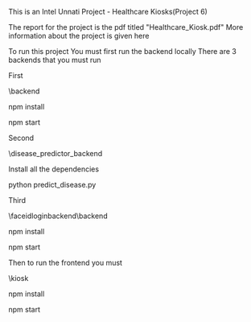 This is an Intel Unnati Project - Healthcare Kiosks(Project 6)

The report for the project is the pdf titled "Healthcare_Kiosk.pdf"
More information about the project is given here

To run this project
You must first run the backend locally
There are 3 backends that you must run


First

\backend

npm install

npm start


Second

\disease_predictor_backend

Install all the dependencies

python predict_disease.py


Third

\faceidloginbackend\backend

npm install

npm start


Then to run the frontend you must

\kiosk

npm install

npm start



